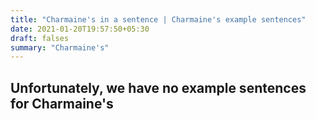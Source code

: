 ```yaml
---
title: "Charmaine's in a sentence | Charmaine's example sentences"
date: 2021-01-20T19:57:50+05:30
draft: falses
summary: "Charmaine's"
---
```

## Unfortunately, we have no example sentences for Charmaine's                 
